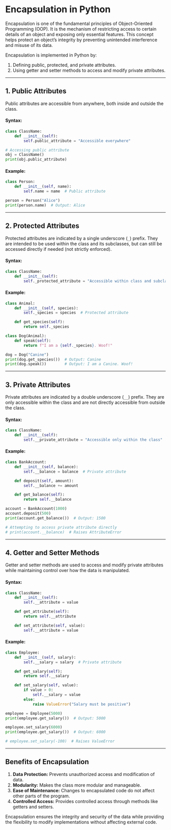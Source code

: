 # Encapsulation in Python

Encapsulation is one of the fundamental principles of Object-Oriented Programming (OOP). It is the mechanism of restricting access to certain details of an object and exposing only essential features. This concept helps protect an object’s integrity by preventing unintended interference and misuse of its data.

Encapsulation is implemented in Python by:
1. Defining public, protected, and private attributes.
2. Using getter and setter methods to access and modify private attributes.

---

## **1. Public Attributes**
Public attributes are accessible from anywhere, both inside and outside the class.

#### Syntax:
```python
class ClassName:
    def __init__(self):
        self.public_attribute = "Accessible everywhere"

# Accessing public attribute
obj = ClassName()
print(obj.public_attribute)
```

#### Example:
```python
class Person:
    def __init__(self, name):
        self.name = name  # Public attribute

person = Person("Alice")
print(person.name)  # Output: Alice
```

---

## **2. Protected Attributes**
Protected attributes are indicated by a single underscore (`_`) prefix. They are intended to be used within the class and its subclasses, but can still be accessed directly if needed (not strictly enforced).

#### Syntax:
```python
class ClassName:
    def __init__(self):
        self._protected_attribute = "Accessible within class and subclasses"
```

#### Example:
```python
class Animal:
    def __init__(self, species):
        self._species = species  # Protected attribute

    def get_species(self):
        return self._species

class Dog(Animal):
    def speak(self):
        return f"I am a {self._species}. Woof!"

dog = Dog("Canine")
print(dog.get_species())  # Output: Canine
print(dog.speak())        # Output: I am a Canine. Woof!
```

---

## **3. Private Attributes**
Private attributes are indicated by a double underscore (`__`) prefix. They are only accessible within the class and are not directly accessible from outside the class.

#### Syntax:
```python
class ClassName:
    def __init__(self):
        self.__private_attribute = "Accessible only within the class"
```

#### Example:
```python
class BankAccount:
    def __init__(self, balance):
        self.__balance = balance  # Private attribute

    def deposit(self, amount):
        self.__balance += amount

    def get_balance(self):
        return self.__balance

account = BankAccount(1000)
account.deposit(500)
print(account.get_balance())  # Output: 1500

# Attempting to access private attribute directly
# print(account.__balance)  # Raises AttributeError
```

---

## **4. Getter and Setter Methods**
Getter and setter methods are used to access and modify private attributes while maintaining control over how the data is manipulated.

#### Syntax:
```python
class ClassName:
    def __init__(self):
        self.__attribute = value

    def get_attribute(self):
        return self.__attribute

    def set_attribute(self, value):
        self.__attribute = value
```

#### Example:
```python
class Employee:
    def __init__(self, salary):
        self.__salary = salary  # Private attribute

    def get_salary(self):
        return self.__salary

    def set_salary(self, value):
        if value > 0:
            self.__salary = value
        else:
            raise ValueError("Salary must be positive")

employee = Employee(5000)
print(employee.get_salary())  # Output: 5000

employee.set_salary(6000)
print(employee.get_salary())  # Output: 6000

# employee.set_salary(-100)  # Raises ValueError
```

---

## **Benefits of Encapsulation**
1. **Data Protection:** Prevents unauthorized access and modification of data.
2. **Modularity:** Makes the class more modular and manageable.
3. **Ease of Maintenance:** Changes to encapsulated code do not affect other parts of the program.
4. **Controlled Access:** Provides controlled access through methods like getters and setters.

Encapsulation ensures the integrity and security of the data while providing the flexibility to modify implementations without affecting external code.
